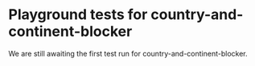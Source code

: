 # Playground tests for country-and-continent-blocker
We are still awaiting the first test run for country-and-continent-blocker.
